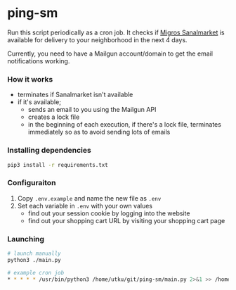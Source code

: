 # ping-sm
Run this script periodically as a cron job. It checks if [Migros Sanalmarket](https://www.migros.com.tr/) is available for delivery to your neighborhood in the next 4 days.

Currently, you need to have a Mailgun account/domain to get the email notifications working.

### How it works
 * terminates if Sanalmarket isn't available
 * if it's available;
    - sends an email to you using the Mailgun API
    - creates a lock file
    - in the beginning of each execution, if there's a lock file, terminates immediately so as to avoid sending lots of emails

### Installing dependencies
```sh
pip3 install -r requirements.txt
```

### Configuraiton
 1. Copy `.env.example` and name the new file as `.env`
 2. Set each variable in `.env` with your own values
    * find out your session cookie by logging into the website
    * find out your shopping cart URL by visiting your shopping cart page

### Launching
```sh
# launch manually
python3 ./main.py

# example cron job
* * * * * /usr/bin/python3 /home/utku/git/ping-sm/main.py 2>&1 >> /home/utku/git/ping-sm/log.log
```